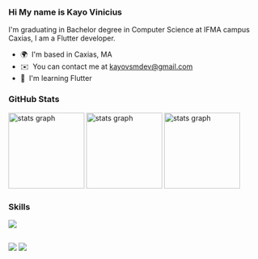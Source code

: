### Hi My name is Kayo Vinicius

I'm graduating in Bachelor degree in Computer Science at IFMA campus Caxias, I am a Flutter developer.

* 🌍  I'm based in Caxias, MA
* ✉️  You can contact me at [kayovsmdev@gmail.com](mailto:kayovsmdev@gmail.com)
* 🧠  I'm learning Flutter

### GitHub Stats

<div align="left">
  <img src="https://github-readme-stats.vercel.app/api?username=kayovsm&show_icons=true&theme=tokyonight&hide_border=false&include_all_commits=true&count_private=false" height="150" alt="stats graph"/>
  <img src="https://github-readme-streak-stats.herokuapp.com/?user=kayovsm&theme=tokyonight&hide_border=false" height="150" alt="stats graph"  />
  <img src = "https://github-readme-stats.vercel.app/api/top-langs/?username=kayovsm&layout=compact&langs_count=6&theme=tokyonight" height="150" alt="stats graph" />
</div>

### Skills

<p align="left">
<div align="left">
  <a href="#">
    <img src="https://skillicons.dev/icons?i=dart,flutter,kotlin,kmp,python,firebase,sqlite,mysql,figma&theme=dark" />
  </a>
</div>
  
  ##
 
<div>  
  <a href = "mailto:kayovsmdev@gmail.com"><img src="https://img.shields.io/badge/-Gmail-%23333?style=for-the-badge&logo=gmail&logoColor=white" target="_blank"></a>
  <a href="https://www.linkedin.com/in/kayo-vinicius-40754a219" target="_blank"><img src="https://img.shields.io/badge/-LinkedIn-%230077B5?style=for-the-badge&logo=linkedin&logoColor=white" target="_blank"></a> 
  
</div>
